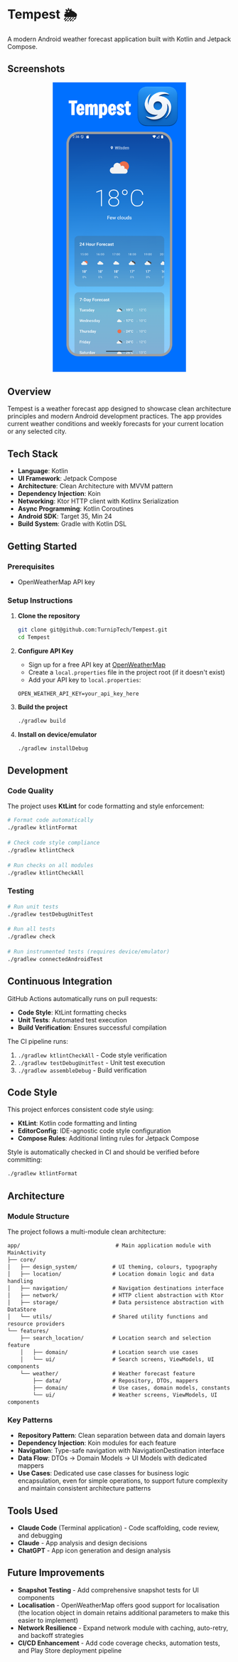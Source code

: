 # Tempest 🌦️

A modern Android weather forecast application built with Kotlin and Jetpack Compose.

## Screenshots

<p align="center">
  <img src="docs/images/tempest-app-screenshot.png" alt="Tempest Weather App Screenshot" width="300"/>
</p>

## Overview

Tempest is a weather forecast app designed to showcase clean architecture principles and modern Android development practices. The app provides current weather conditions and weekly forecasts for your current location or any selected city.

## Tech Stack

- **Language**: Kotlin
- **UI Framework**: Jetpack Compose
- **Architecture**: Clean Architecture with MVVM pattern
- **Dependency Injection**: Koin
- **Networking**: Ktor HTTP client with Kotlinx Serialization
- **Async Programming**: Kotlin Coroutines
- **Android SDK**: Target 35, Min 24
- **Build System**: Gradle with Kotlin DSL

## Getting Started

### Prerequisites

- OpenWeatherMap API key

### Setup Instructions

1. **Clone the repository**
   ```bash
   git clone git@github.com:TurnipTech/Tempest.git
   cd Tempest
   ```

2. **Configure API Key**
   - Sign up for a free API key at [OpenWeatherMap](https://openweathermap.org/api)
   - Create a `local.properties` file in the project root (if it doesn't exist)
   - Add your API key to `local.properties`:
   ```properties
   OPEN_WEATHER_API_KEY=your_api_key_here
   ```

3. **Build the project**
   ```bash
   ./gradlew build
   ```

4. **Install on device/emulator**
   ```bash
   ./gradlew installDebug
   ```

## Development

### Code Quality

The project uses **KtLint** for code formatting and style enforcement:

```bash
# Format code automatically
./gradlew ktlintFormat

# Check code style compliance
./gradlew ktlintCheck

# Run checks on all modules
./gradlew ktlintCheckAll
```

### Testing

```bash
# Run unit tests
./gradlew testDebugUnitTest

# Run all tests
./gradlew check

# Run instrumented tests (requires device/emulator)
./gradlew connectedAndroidTest
```

## Continuous Integration

GitHub Actions automatically runs on pull requests:

- **Code Style**: KtLint formatting checks
- **Unit Tests**: Automated test execution
- **Build Verification**: Ensures successful compilation

The CI pipeline runs:
1. `./gradlew ktlintCheckAll` - Code style verification
2. `./gradlew testDebugUnitTest` - Unit test execution  
3. `./gradlew assembleDebug` - Build verification

## Code Style

This project enforces consistent code style using:

- **KtLint**: Kotlin code formatting and linting
- **EditorConfig**: IDE-agnostic code style configuration
- **Compose Rules**: Additional linting rules for Jetpack Compose

Style is automatically checked in CI and should be verified before committing:

```bash
./gradlew ktlintFormat
```

## Architecture

### Module Structure
The project follows a multi-module clean architecture:

```
app/                              # Main application module with MainActivity
├── core/
│   ├── design_system/           # UI theming, colours, typography
│   ├── location/                # Location domain logic and data handling
│   ├── navigation/              # Navigation destinations interface
│   ├── network/                 # HTTP client abstraction with Ktor
│   ├── storage/                 # Data persistence abstraction with DataStore
│   └── utils/                   # Shared utility functions and resource providers
└── features/
    ├── search_location/         # Location search and selection feature
    │   ├── domain/              # Location search use cases
    │   └── ui/                  # Search screens, ViewModels, UI components
    └── weather/                 # Weather forecast feature
        ├── data/                # Repository, DTOs, mappers
        ├── domain/              # Use cases, domain models, constants
        └── ui/                  # Weather screens, ViewModels, UI components
```

### Key Patterns
- **Repository Pattern**: Clean separation between data and domain layers
- **Dependency Injection**: Koin modules for each feature
- **Navigation**: Type-safe navigation with NavigationDestination interface
- **Data Flow**: DTOs → Domain Models → UI Models with dedicated mappers
- **Use Cases**: Dedicated use case classes for business logic encapsulation, even for simple operations, to support future complexity and maintain consistent architecture patterns

## Tools Used
- **Claude Code** (Terminal application) - Code scaffolding, code review, and debugging
- **Claude** - App analysis and design decisions
- **ChatGPT** - App icon generation and design analysis

## Future Improvements
- **Snapshot Testing** - Add comprehensive snapshot tests for UI components
- **Localisation** - OpenWeatherMap offers good support for localisation (the location object in domain retains additional parameters to make this easier to implement)
- **Network Resilience** - Expand network module with caching, auto-retry, and backoff strategies
- **CI/CD Enhancement** - Add code coverage checks, automation tests, and Play Store deployment pipeline

